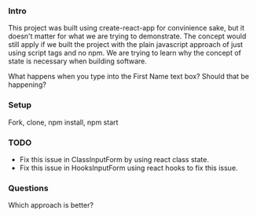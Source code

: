 ### Intro
This project was built using create-react-app for convinience sake, but it doesn't matter for what we are trying to demonstrate. The concept would still apply if we built the project with the plain javascript approach of just using script tags and no npm. We are trying to learn why the concept of state is necessary when building software.

What happens when you type into the First Name text box? Should that be happening?


### Setup
Fork, clone, npm install, npm start

### TODO
* Fix this issue in ClassInputForm by using react class state. 
* Fix this issue in HooksInputForm using react hooks to fix this issue.

### Questions
Which approach is better?
